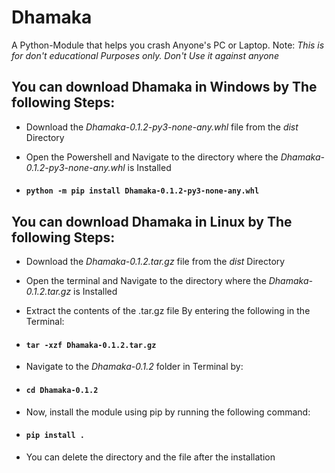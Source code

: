 # Dhamaka
A Python-Module that helps you crash Anyone's PC or Laptop. Note: *This is for don't educational Purposes only. Don't Use it against anyone*

## You can download Dhamaka in Windows by The following Steps:
- Download the *Dhamaka-0.1.2-py3-none-any.whl* file from the *dist* Directory
  
- Open the Powershell and Navigate to the directory where the *Dhamaka-0.1.2-py3-none-any.whl* is Installed

- #### ```python -m pip install Dhamaka-0.1.2-py3-none-any.whl```



## You can download Dhamaka in Linux by The following Steps:
- Download the *Dhamaka-0.1.2.tar.gz* file from the *dist* Directory

- Open the terminal and Navigate to the directory where the *Dhamaka-0.1.2.tar.gz* is Installed

- Extract the contents of the .tar.gz file By entering the following in the Terminal:
- #### ```tar -xzf Dhamaka-0.1.2.tar.gz```
- Navigate to the *Dhamaka-0.1.2* folder in Terminal by:
- #### ```cd Dhamaka-0.1.2```
- Now, install the module using pip by running the following command:
- #### ```pip install .```
- You can delete the directory and the file after the installation
